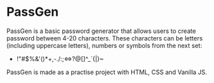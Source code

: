 # PassGen

PassGen is a basic password generator that allows users to create password between 4-20 characters.
These characters can be letters (including uppercase letters), numbers or symbols from the next set: 
* !"#$%&'()*+,-./\:;<=>?@[]^_\`{|}~

PassGen is made as a practise project with HTML, CSS and Vanilla JS.